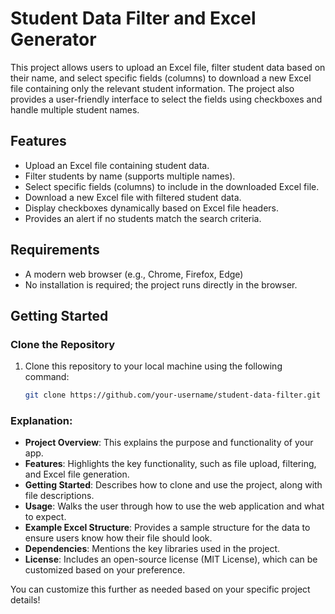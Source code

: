 # Student Data Filter and Excel Generator

This project allows users to upload an Excel file, filter student data based on their name, and select specific fields (columns) to download a new Excel file containing only the relevant student information. The project also provides a user-friendly interface to select the fields using checkboxes and handle multiple student names.

## Features
- Upload an Excel file containing student data.
- Filter students by name (supports multiple names).
- Select specific fields (columns) to include in the downloaded Excel file.
- Download a new Excel file with filtered student data.
- Display checkboxes dynamically based on Excel file headers.
- Provides an alert if no students match the search criteria.

## Requirements
- A modern web browser (e.g., Chrome, Firefox, Edge)
- No installation is required; the project runs directly in the browser.

## Getting Started

### Clone the Repository

1. Clone this repository to your local machine using the following command:

   ```bash
   git clone https://github.com/your-username/student-data-filter.git


### Explanation:
- **Project Overview**: This explains the purpose and functionality of your app.
- **Features**: Highlights the key functionality, such as file upload, filtering, and Excel file generation.
- **Getting Started**: Describes how to clone and use the project, along with file descriptions.
- **Usage**: Walks the user through how to use the web application and what to expect.
- **Example Excel Structure**: Provides a sample structure for the data to ensure users know how their file should look.
- **Dependencies**: Mentions the key libraries used in the project.
- **License**: Includes an open-source license (MIT License), which can be customized based on your preference.

You can customize this further as needed based on your specific project details!
